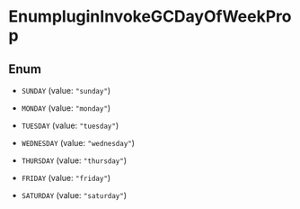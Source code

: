 

# EnumpluginInvokeGCDayOfWeekProp

## Enum


* `SUNDAY` (value: `"sunday"`)

* `MONDAY` (value: `"monday"`)

* `TUESDAY` (value: `"tuesday"`)

* `WEDNESDAY` (value: `"wednesday"`)

* `THURSDAY` (value: `"thursday"`)

* `FRIDAY` (value: `"friday"`)

* `SATURDAY` (value: `"saturday"`)



